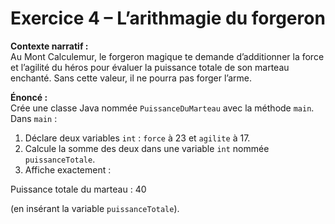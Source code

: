# Exercice 4 – L’arithmagie du forgeron

**Contexte narratif :**  
Au Mont Calculemur, le forgeron magique te demande d’additionner la force et l’agilité du héros pour évaluer la puissance totale de son marteau enchanté. Sans cette valeur, il ne pourra pas forger l’arme.

**Énoncé :**  
Crée une classe Java nommée `PuissanceDuMarteau` avec la méthode `main`. Dans `main` :  
1. Déclare deux variables `int` : `force` à 23 et `agilite` à 17.  
2. Calcule la somme des deux dans une variable `int` nommée `puissanceTotale`.  
3. Affiche exactement :

Puissance totale du marteau : 40

(en insérant la variable `puissanceTotale`).  

